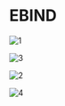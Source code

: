 # EBIND

![1](https://im3.ezgif.com/tmp/ezgif-3-d5c73d884925.gif)

![3](https://im3.ezgif.com/tmp/ezgif-3-03dcfbf7aafa.gif)



![2](https://im3.ezgif.com/tmp/ezgif-3-f362f4964cb9.gif)


![4](https://im3.ezgif.com/tmp/ezgif-3-a55db0a9f49c.gif)